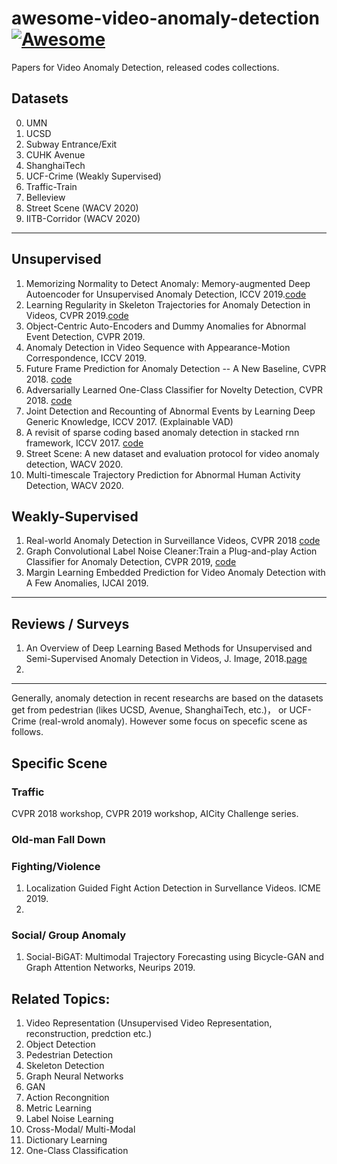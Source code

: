 # awesome-video-anomaly-detection  [![Awesome](https://cdn.rawgit.com/sindresorhus/awesome/d7305f38d29fed78fa85652e3a63e154dd8e8829/media/badge.svg)](https://github.com/sindresorhus/awesome)
Papers for Video Anomaly Detection, released codes collections.
## Datasets
0. UMN
1. UCSD
2. Subway Entrance/Exit
3. CUHK Avenue
4. ShanghaiTech
5. UCF-Crime (Weakly Supervised)
6. Traffic-Train
7. Belleview
8. Street Scene (WACV 2020)
9. IITB-Corridor (WACV 2020)
-----
## Unsupervised
1. Memorizing Normality to Detect Anomaly: Memory-augmented Deep Autoencoder for Unsupervised Anomaly Detection, ICCV 2019.[code](https://github.com/donggong1/memae-anomaly-detection)
2. Learning Regularity in Skeleton Trajectories for Anomaly Detection in Videos, CVPR 2019.[code](https://github.com/RomeroBarata/skeleton_based_anomaly_detection)
3. Object-Centric Auto-Encoders and Dummy Anomalies for Abnormal Event Detection, CVPR 2019.
4. Anomaly Detection in Video Sequence with Appearance-Motion Correspondence, ICCV 2019.
5. Future Frame Prediction for Anomaly Detection -- A New Baseline, CVPR 2018. [code](https://github.com/StevenLiuWen/ano_pred_cvpr2018)
6. Adversarially Learned One-Class Classifier for Novelty Detection, CVPR 2018. [code](https://github.com/khalooei/ALOCC-CVPR2018)
7. Joint Detection and Recounting of Abnormal Events by Learning Deep Generic Knowledge, ICCV 2017. (Explainable VAD)
8. A revisit of sparse coding based anomaly detection in stacked rnn framework, ICCV 2017. [code](https://github.com/StevenLiuWen/sRNN_TSC_Anomaly_Detection)
9. Street Scene: A new dataset and evaluation protocol for video anomaly detection, WACV 2020.
10. Multi-timescale Trajectory Prediction for Abnormal Human Activity Detection, WACV 2020.

## Weakly-Supervised
1. Real-world Anomaly Detection in Surveillance Videos, CVPR 2018 [code](https://github.com/WaqasSultani/AnomalyDetectionCVPR2018)
2. Graph Convolutional Label Noise Cleaner:Train a Plug-and-play Action Classifier for Anomaly Detection, CVPR 2019, [code](https://github.com/jx-zhong-for-academic-purpose/GCN-Anomaly-Detection)
3. Margin Learning Embedded Prediction for Video Anomaly Detection with A Few Anomalies, IJCAI 2019.

------
## Reviews / Surveys
1. An Overview of Deep Learning Based Methods for Unsupervised and Semi-Supervised Anomaly Detection in Videos, J. Image, 2018.[page](https://beedotkiran.github.io/VideoAnomaly.html)
2. 

------
Generally, anomaly detection in recent researchs are based on the datasets get from pedestrian (likes UCSD, Avenue, ShanghaiTech, etc.)， or UCF-Crime (real-wrold anomaly).
However some focus on specefic scene as follows.

## Specific Scene
### Traffic
CVPR 2018 workshop, CVPR 2019 workshop, AICity Challenge series.

### Old-man Fall Down

### Fighting/Violence
1. Localization Guided Fight Action Detection in Survellance Videos. ICME 2019.
2. 

### Social/ Group Anomaly
1. Social-BiGAT: Multimodal Trajectory Forecasting using Bicycle-GAN and Graph Attention Networks, Neurips 2019.

## Related Topics:
1. Video Representation (Unsupervised Video Representation, reconstruction, predction etc.)
2. Object Detection
3. Pedestrian Detection
4. Skeleton Detection
5. Graph Neural Networks
6. GAN
7. Action Recongnition
8. Metric Learning
9. Label Noise Learning
10. Cross-Modal/ Multi-Modal
11. Dictionary Learning
12. One-Class Classification

